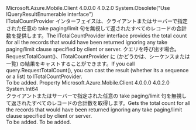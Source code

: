<Type Name="ITotalCountProvider" FullName="Microsoft.WindowsAzure.MobileServices.ITotalCountProvider">
  <TypeSignature Language="C#" Value="public interface ITotalCountProvider" />
  <TypeSignature Language="ILAsm" Value=".class public interface auto ansi abstract ITotalCountProvider" />
  <TypeSignature Language="DocId" Value="T:Microsoft.WindowsAzure.MobileServices.ITotalCountProvider" />
  <TypeSignature Language="VB.NET" Value="Public Interface ITotalCountProvider" />
  <TypeSignature Language="F#" Value="type ITotalCountProvider = interface" />
  <AssemblyInfo>
    <AssemblyName>Microsoft.Azure.Mobile.Client</AssemblyName>
    <AssemblyVersion>4.0.0.0</AssemblyVersion>
    <AssemblyVersion>4.0.2.0</AssemblyVersion>
  </AssemblyInfo>
  <Interfaces />
  <Attributes>
    <Attribute>
      <AttributeName>System.Obsolete("Use IQueryResultEnumerable interface")</AttributeName>
    </Attribute>
  </Attributes>
  <Docs>
    <summary>
            <span data-ttu-id="5721c-101">ITotalCountProvider インターフェイスは、クライアントまたはサーバーで指定された任意の take paging/limit 句を無視して返されたすべてのレコードの合計数を提供します。</span><span class="sxs-lookup"><span data-stu-id="5721c-101">The ITotalCountProvider interface provides the total count for all the records that would have been returned ignoring any take paging/limit clause specified by client or server.</span></span>  <span data-ttu-id="5721c-102">クエリを呼び出す場合。RequestTotalCount()、ITotalCountProvider に (かどうかは、シーケンスまたは一覧) の結果をキャストすることができます。</span><span class="sxs-lookup"><span data-stu-id="5721c-102">If you call query.RequestTotalCount(), you can cast the result (whether its a sequence or a list) to ITotalCountProvider.</span></span>
            </summary>
    <remarks>To be added.</remarks>
  </Docs>
  <Members>
    <Member MemberName="TotalCount">
      <MemberSignature Language="C#" Value="public long TotalCount { get; }" />
      <MemberSignature Language="ILAsm" Value=".property instance int64 TotalCount" />
      <MemberSignature Language="DocId" Value="P:Microsoft.WindowsAzure.MobileServices.ITotalCountProvider.TotalCount" />
      <MemberSignature Language="VB.NET" Value="Public ReadOnly Property TotalCount As Long" />
      <MemberSignature Language="F#" Value="member this.TotalCount : int64" Usage="Microsoft.WindowsAzure.MobileServices.ITotalCountProvider.TotalCount" />
      <MemberType>Property</MemberType>
      <AssemblyInfo>
        <AssemblyName>Microsoft.Azure.Mobile.Client</AssemblyName>
        <AssemblyVersion>4.0.0.0</AssemblyVersion>
        <AssemblyVersion>4.0.2.0</AssemblyVersion>
      </AssemblyInfo>
      <ReturnValue>
        <ReturnType>System.Int64</ReturnType>
      </ReturnValue>
      <Docs>
        <summary>
            <span data-ttu-id="5721c-103">クライアントまたはサーバーで指定された任意の take paging/limit 句を無視して返されたすべてのレコードの合計数を取得します。</span><span class="sxs-lookup"><span data-stu-id="5721c-103">Gets the total count for all the records that would have been returned ignoring any take paging/limit clause specified by client or server.</span></span>
            </summary>
        <value>To be added.</value>
        <remarks>To be added.</remarks>
      </Docs>
    </Member>
  </Members>
</Type>